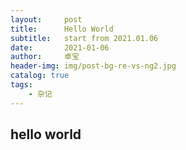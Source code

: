 ```yaml
---
layout:     post
title:      Hello World
subtitle:   start from 2021.01.06
date:       2021-01-06
author:     卓宝
header-img: img/post-bg-re-vs-ng2.jpg
catalog: true
tags:
    - 杂记
---
```

## hello world
